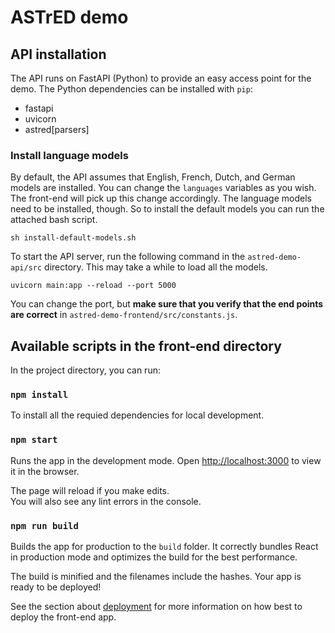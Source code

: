 # ASTrED demo

## API installation

The API runs on FastAPI (Python) to provide an easy access point for the demo. The Python dependencies
can be installed with `pip`:

- fastapi 
- uvicorn
- astred[parsers]

### Install language models

By default, the API assumes that English, French, Dutch, and German models are installed. You can change 
the `languages` variables as you wish. The front-end will pick up this change accordingly. The language 
models need to be installed, though. So to install the default models you can run the attached bash script.

```shell
sh install-default-models.sh
```
 
To start the API server, run the following command in the `astred-demo-api/src` directory. This may take a while to 
load all the models.

```shell
uvicorn main:app --reload --port 5000
```

You can change the port, but **make sure that you verify that the end points are correct** in `astred-demo-frontend/src/constants.js`.

## Available scripts in the front-end directory

In the project directory, you can run:

### `npm install`

To install all the requied dependencies for local development.

### `npm start`

Runs the app in the development mode.
Open [http://localhost:3000](http://localhost:3000) to view it in the browser.

The page will reload if you make edits.\
You will also see any lint errors in the console.

### `npm run build`

Builds the app for production to the `build` folder.
It correctly bundles React in production mode and optimizes the build for the best performance.

The build is minified and the filenames include the hashes.
Your app is ready to be deployed!

See the section about [deployment](https://facebook.github.io/create-react-app/docs/deployment) for more information
on how best to deploy the front-end app.
